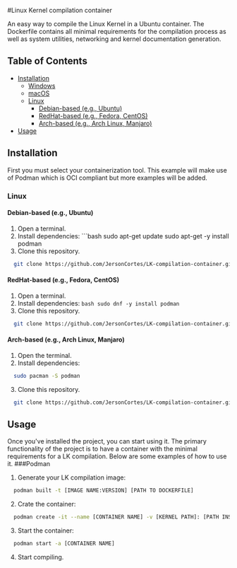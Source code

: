 #Linux Kernel compilation container

An easy way to compile the Linux Kernel in a Ubuntu container. The Dockerfile contains all minimal requirements for the compilation process as well as system utilities, networking and kernel documentation generation.

## Table of Contents
  - [Installation](#installation)
    - [Windows](#windows)
    - [macOS](#macos)
    - [Linux](#linux)
        - [Debian-based (e.g., Ubuntu)](#debian-based-eg-ubuntu)
        - [RedHat-based (e.g., Fedora, CentOS)](#redhat-based-e-g-fedora-centos)
        - [Arch-based (e.g., Arch Linux, Manjaro)](#arch-based-eg-arch-linux-manjaro)
  - [Usage](#usage)

## Installation

  First you must select your containerization tool. This example will make use of Podman which is OCI compliant but more examples will be added.
### Linux
#### Debian-based (e.g., Ubuntu)
  1. Open a terminal.
  2. Install dependencies:
    ```bash
    sudo apt-get update
    sudo apt-get -y install podman
  3. Clone this repository.
  ```bash
    git clone https://github.com/JersonCortes/LK-compilation-container.git
  ``` 
#### RedHat-based (e.g., Fedora, CentOS)
  1. Open a terminal.
  2. Install dependencies:
    ```bash
    sudo dnf -y install podman
    ```
  3. Clone this repository.
  ```bash
    git clone https://github.com/JersonCortes/LK-compilation-container.git
  ```
#### Arch-based (e.g., Arch Linux, Manjaro)
  1. Open the terminal.
  2. Install dependencies:
  ```bash
    sudo pacman -S podman
  ```
  3. Clone this repository.
  ```bash
    git clone https://github.com/JersonCortes/LK-compilation-container.git
  ```
## Usage
Once you've installed the project, you can start using it. The primary functionality of the project is to have a container with the minimal requirements for a LK compilation. Below are some examples of how to use it.
###Podman
  1. Generate your LK compilation image:
  ```bash
    podman built -t [IMAGE NAME:VERSION] [PATH TO DOCKERFILE]
  ```
  2. Crate the container:
  ```bash
    podman create -it --name [CONTAINER NAME] -v [KERNEL PATH]: [PATH INSIDE CONTAINER] /bin/bash
  ```
  3. Start the container:
  ```bash
    podman start -a [CONTAINER NAME]
  ```
  4. Start compiling.

